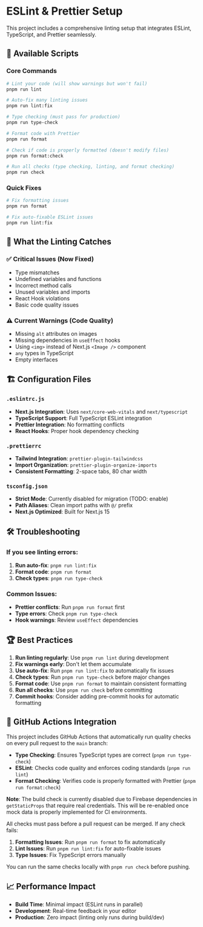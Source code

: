 # ESLint & Prettier Setup

This project includes a comprehensive linting setup that integrates ESLint, TypeScript, and Prettier seamlessly.

## 🚀 **Available Scripts**

### Core Commands

```bash
# Lint your code (will show warnings but won't fail)
pnpm run lint

# Auto-fix many linting issues
pnpm run lint:fix

# Type checking (must pass for production)
pnpm run type-check

# Format code with Prettier
pnpm run format

# Check if code is properly formatted (doesn't modify files)
pnpm run format:check

# Run all checks (type checking, linting, and format checking)
pnpm run check
```

### Quick Fixes

```bash
# Fix formatting issues
pnpm run format

# Fix auto-fixable ESLint issues
pnpm run lint:fix
```

## 🔧 **What the Linting Catches**

### ✅ **Critical Issues (Now Fixed)**

- Type mismatches
- Undefined variables and functions
- Incorrect method calls
- Unused variables and imports
- React Hook violations
- Basic code quality issues

### ⚠️ **Current Warnings (Code Quality)**

- Missing `alt` attributes on images
- Missing dependencies in `useEffect` hooks
- Using `<img>` instead of Next.js `<Image />` component
- `any` types in TypeScript
- Empty interfaces

## 🏗️ **Configuration Files**

### `.eslintrc.js`

- **Next.js Integration**: Uses `next/core-web-vitals` and `next/typescript`
- **TypeScript Support**: Full TypeScript ESLint integration
- **Prettier Integration**: No formatting conflicts
- **React Hooks**: Proper hook dependency checking

### `.prettierrc`

- **Tailwind Integration**: `prettier-plugin-tailwindcss`
- **Import Organization**: `prettier-plugin-organize-imports`
- **Consistent Formatting**: 2-space tabs, 80 char width

### `tsconfig.json`

- **Strict Mode**: Currently disabled for migration (TODO: enable)
- **Path Aliases**: Clean import paths with `@/` prefix
- **Next.js Optimized**: Built for Next.js 15

## 🛠️ **Troubleshooting**

### **If you see linting errors:**

1. **Run auto-fix**: `pnpm run lint:fix`
2. **Format code**: `pnpm run format`
3. **Check types**: `pnpm run type-check`

### **Common Issues:**

- **Prettier conflicts**: Run `pnpm run format` first
- **Type errors**: Check `pnpm run type-check`
- **Hook warnings**: Review `useEffect` dependencies

## 🏆 **Best Practices**

1. **Run linting regularly**: Use `pnpm run lint` during development
2. **Fix warnings early**: Don't let them accumulate
3. **Use auto-fix**: Run `pnpm run lint:fix` to automatically fix issues
4. **Check types**: Run `pnpm run type-check` before major changes
5. **Format code**: Use `pnpm run format` to maintain consistent formatting
6. **Run all checks**: Use `pnpm run check` before committing
7. **Commit hooks**: Consider adding pre-commit hooks for automatic formatting

## 🔄 **GitHub Actions Integration**

This project includes GitHub Actions that automatically run quality checks on every pull request to the `main` branch:

- **Type Checking**: Ensures TypeScript types are correct (`pnpm run type-check`)
- **ESLint**: Checks code quality and enforces coding standards (`pnpm run lint`)
- **Format Checking**: Verifies code is properly formatted with Prettier (`pnpm run format:check`)

**Note**: The build check is currently disabled due to Firebase dependencies in `getStaticProps` that require real credentials. This will be re-enabled once mock data is properly implemented for CI environments.

All checks must pass before a pull request can be merged. If any check fails:

1. **Formatting Issues**: Run `pnpm run format` to fix automatically
2. **Lint Issues**: Run `pnpm run lint:fix` for auto-fixable issues
3. **Type Issues**: Fix TypeScript errors manually

You can run the same checks locally with `pnpm run check` before pushing.

## 📈 **Performance Impact**

- **Build Time**: Minimal impact (ESLint runs in parallel)
- **Development**: Real-time feedback in your editor
- **Production**: Zero impact (linting only runs during build/dev)
